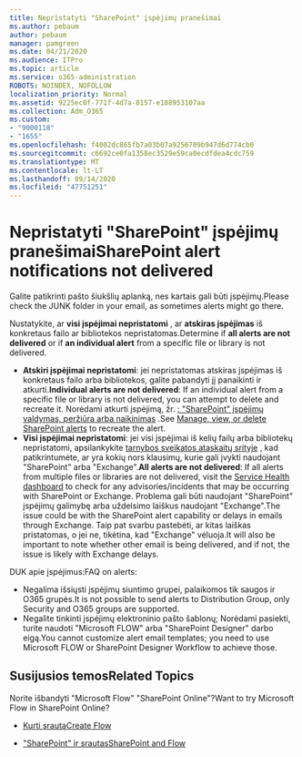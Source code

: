 ```yaml
---
title: Nepristatyti "SharePoint" įspėjimų pranešimai
ms.author: pebaum
author: pebaum
manager: pamgreen
ms.date: 04/21/2020
ms.audience: ITPro
ms.topic: article
ms.service: o365-administration
ROBOTS: NOINDEX, NOFOLLOW
localization_priority: Normal
ms.assetid: 9225ec0f-771f-4d7a-8157-e188953107aa
ms.collection: Adm_O365
ms.custom:
- "9000118"
- "1655"
ms.openlocfilehash: f4002dc865fb7a03b07a9256709b947d6d774cb0
ms.sourcegitcommit: c6692ce0fa1358ec3529e59ca0ecdfdea4cdc759
ms.translationtype: MT
ms.contentlocale: lt-LT
ms.lasthandoff: 09/14/2020
ms.locfileid: "47751251"
---
```

# <a name="sharepoint-alert-notifications-not-delivered"></a><span data-ttu-id="13666-102">Nepristatyti "SharePoint" įspėjimų pranešimai</span><span class="sxs-lookup"><span data-stu-id="13666-102">SharePoint alert notifications not delivered</span></span>

<span data-ttu-id="13666-103">Galite patikrinti pašto šiukšlių aplanką, nes kartais gali būti įspėjimų.</span><span class="sxs-lookup"><span data-stu-id="13666-103">Please check the JUNK folder in your email, as sometimes alerts might go there.</span></span>

<span data-ttu-id="13666-104">Nustatykite, ar **visi įspėjimai nepristatomi** , ar **atskiras įspėjimas** iš konkretaus failo ar bibliotekos nepristatomas.</span><span class="sxs-lookup"><span data-stu-id="13666-104">Determine if **all alerts are not delivered** or if **an individual alert** from a specific file or library is not delivered.</span></span>

- <span data-ttu-id="13666-105">**Atskiri įspėjimai nepristatomi**: jei nepristatomas atskiras įspėjimas iš konkretaus failo arba bibliotekos, galite pabandyti jį panaikinti ir atkurti.</span><span class="sxs-lookup"><span data-stu-id="13666-105">**Individual alerts are not delivered**: If an individual alert from a specific file or library is not delivered, you can attempt to delete and recreate it.</span></span> <span data-ttu-id="13666-106">Norėdami atkurti įspėjimą, žr. [: "SharePoint" įspėjimų valdymas, peržiūra arba naikinimas](https://support.office.com/article/manage-view-or-delete-sharepoint-alerts-99dfb19c-9a90-4a8c-aba1-aa8c8afb0de2) .</span><span class="sxs-lookup"><span data-stu-id="13666-106">See [Manage, view, or delete SharePoint alerts](https://support.office.com/article/manage-view-or-delete-sharepoint-alerts-99dfb19c-9a90-4a8c-aba1-aa8c8afb0de2) to recreate the alert.</span></span>
- <span data-ttu-id="13666-107">**Visi įspėjimai nepristatomi**: jei visi įspėjimai iš kelių failų arba bibliotekų nepristatomi, apsilankykite [tarnybos sveikatos ataskaitų srityje](https://admin.microsoft.com/AdminPortal/Home#/servicehealth) , kad patikrintumėte, ar yra kokių nors klausimų, kurie gali įvykti naudojant "SharePoint" arba "Exchange".</span><span class="sxs-lookup"><span data-stu-id="13666-107">**All alerts are not delivered**: If all alerts from multiple files or libraries are not delivered, visit the [Service Health dashboard](https://admin.microsoft.com/AdminPortal/Home#/servicehealth) to check for any advisories/incidents that may be occurring with SharePoint or Exchange.</span></span> <span data-ttu-id="13666-108">Problema gali būti naudojant "SharePoint" įspėjimų galimybę arba uždelsimo laiškus naudojant "Exchange".</span><span class="sxs-lookup"><span data-stu-id="13666-108">The issue could be with the SharePoint alert capability or delays in emails through Exchange.</span></span> <span data-ttu-id="13666-109">Taip pat svarbu pastebėti, ar kitas laiškas pristatomas, o jei ne, tikėtina, kad "Exchange" vėluoja.</span><span class="sxs-lookup"><span data-stu-id="13666-109">It will also be important to note whether other email is being delivered, and if not, the issue is likely with Exchange delays.</span></span>

<span data-ttu-id="13666-110">DUK apie įspėjimus:</span><span class="sxs-lookup"><span data-stu-id="13666-110">FAQ on alerts:</span></span>

- <span data-ttu-id="13666-111">Negalima išsiųsti įspėjimų siuntimo grupei, palaikomos tik saugos ir O365 grupės.</span><span class="sxs-lookup"><span data-stu-id="13666-111">It is not possible to send alerts to Distribution Group, only Security and O365 groups are supported.</span></span>
- <span data-ttu-id="13666-112">Negalite tinkinti įspėjimų elektroninio pašto šablonų; Norėdami pasiekti, turite naudoti "Microsoft FLOW" arba "SharePoint Designer" darbo eigą.</span><span class="sxs-lookup"><span data-stu-id="13666-112">You cannot customize alert email templates; you need to use Microsoft FLOW or SharePoint Designer Workflow to achieve those.</span></span>

## <a name="related-topics"></a><span data-ttu-id="13666-113">Susijusios temos</span><span class="sxs-lookup"><span data-stu-id="13666-113">Related Topics</span></span>

<span data-ttu-id="13666-114">Norite išbandyti "Microsoft Flow" "SharePoint Online"?</span><span class="sxs-lookup"><span data-stu-id="13666-114">Want to try Microsoft Flow in SharePoint Online?</span></span>

- [<span data-ttu-id="13666-115">Kurti srautą</span><span class="sxs-lookup"><span data-stu-id="13666-115">Create Flow</span></span>](https://support.office.com/article/a9c3e03b-0654-46af-a254-20252e580d01)

- [<span data-ttu-id="13666-116">"SharePoint" ir srautas</span><span class="sxs-lookup"><span data-stu-id="13666-116">SharePoint and Flow</span></span>](https://flow.microsoft.com//blog/sharepoint-and-flow/)
